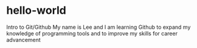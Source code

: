 # hello-world
Intro to Git/Github
My name is Lee and I am learning Github to expand my knowledge of programming tools and to improve my skills for career advancement
